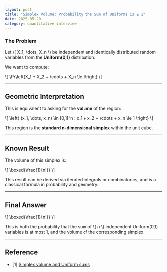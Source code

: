 ```yaml
---
layout: post
title: "Simplex Volume: Probability the Sum of Uniforms is ≤ 1"
date: 2025-05-20
category: quantitative interview
---
```


### The Problem

Let \\( X_1, \dots, X_n \\) be independent and identically distributed random variables from the **Uniform(0,1)** distribution.

We want to compute:

\\[
\Pr\left(X_1 + X_2 + \cdots + X_n \le 1\right)
\\]

---

## Geometric Interpretation

This is equivalent to asking for the **volume** of the region:

\\[
\left\{ (x_1, \dots, x_n) \in [0,1]^n : x_1 + x_2 + \cdots + x_n \le 1 \right\}
\\]

This region is the **standard n-dimensional simplex** within the unit cube.

---

## Known Result

The volume of this simplex is:

\\[
\boxed{\frac{1}{n!}}
\\]

This result can be derived via iterated integrals or combinatorics, and is a classical formula in probability and geometry.

---

## Final Answer

\\[
\boxed{\frac{1}{n!}}
\\]

This is both the probability that the sum of \\( n \\) independent Uniform(0,1) variables is at most 1, and the volume of the corresponding simplex.

---

## Reference

* [1] [Simplex volume and Uniform sums](https://en.wikipedia.org/wiki/Simplex#Volume)